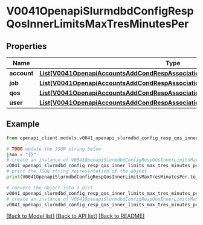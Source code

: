 # V0041OpenapiSlurmdbdConfigRespQosInnerLimitsMaxTresMinutesPer


## Properties

Name | Type | Description | Notes
------------ | ------------- | ------------- | -------------
**account** | [**List[V0041OpenapiAccountsAddCondRespAssociationConditionAssociationGrptresInner]**](V0041OpenapiAccountsAddCondRespAssociationConditionAssociationGrptresInner.md) | MaxTRESRunMinsPerAccount | [optional] 
**job** | [**List[V0041OpenapiAccountsAddCondRespAssociationConditionAssociationGrptresInner]**](V0041OpenapiAccountsAddCondRespAssociationConditionAssociationGrptresInner.md) | MaxTRESMinsPerJob | [optional] 
**qos** | [**List[V0041OpenapiAccountsAddCondRespAssociationConditionAssociationGrptresInner]**](V0041OpenapiAccountsAddCondRespAssociationConditionAssociationGrptresInner.md) | GrpTRESRunMins | [optional] 
**user** | [**List[V0041OpenapiAccountsAddCondRespAssociationConditionAssociationGrptresInner]**](V0041OpenapiAccountsAddCondRespAssociationConditionAssociationGrptresInner.md) | MaxTRESRunMinsPerUser | [optional] 

## Example

```python
from openapi_client.models.v0041_openapi_slurmdbd_config_resp_qos_inner_limits_max_tres_minutes_per import V0041OpenapiSlurmdbdConfigRespQosInnerLimitsMaxTresMinutesPer

# TODO update the JSON string below
json = "{}"
# create an instance of V0041OpenapiSlurmdbdConfigRespQosInnerLimitsMaxTresMinutesPer from a JSON string
v0041_openapi_slurmdbd_config_resp_qos_inner_limits_max_tres_minutes_per_instance = V0041OpenapiSlurmdbdConfigRespQosInnerLimitsMaxTresMinutesPer.from_json(json)
# print the JSON string representation of the object
print(V0041OpenapiSlurmdbdConfigRespQosInnerLimitsMaxTresMinutesPer.to_json())

# convert the object into a dict
v0041_openapi_slurmdbd_config_resp_qos_inner_limits_max_tres_minutes_per_dict = v0041_openapi_slurmdbd_config_resp_qos_inner_limits_max_tres_minutes_per_instance.to_dict()
# create an instance of V0041OpenapiSlurmdbdConfigRespQosInnerLimitsMaxTresMinutesPer from a dict
v0041_openapi_slurmdbd_config_resp_qos_inner_limits_max_tres_minutes_per_from_dict = V0041OpenapiSlurmdbdConfigRespQosInnerLimitsMaxTresMinutesPer.from_dict(v0041_openapi_slurmdbd_config_resp_qos_inner_limits_max_tres_minutes_per_dict)
```
[[Back to Model list]](../README.md#documentation-for-models) [[Back to API list]](../README.md#documentation-for-api-endpoints) [[Back to README]](../README.md)


